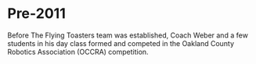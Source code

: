 # Pre-2011

Before The Flying Toasters team was established, Coach Weber and a few students in his day class formed and competed in the Oakland County Robotics Association (OCCRA) competition.
